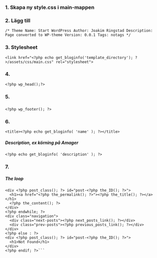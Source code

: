 ### 1. Skapa ny style.css i main-mappen
### 2. Lägg till
`/*
Theme Name: Start WordPress
Author: Joakim Ringstad
Description: Page converted to WP-theme
Version: 0.0.1
Tags: notags
*/`

### 3. Stylesheet
`<link href="<?php echo get_bloginfo('template_directory'); ?>/assets/css/main.css" rel="stylesheet">`

### 4. 
`<?php wp_head();?>`
##### </head>

### 5.
##### </footer>
`<?php wp_footer(); ?> `
##### </body>

### 6.
`<title><?php echo get_bloginfo( 'name' ); ?></title>`


##### Description, ex körning på Amager
`<?php echo get_bloginfo( 'description' ); ?>`

### 7.
##### The loop
  ```<?php if (have_posts()) : while (have_posts()) : the_post(); ?>
  <div <?php post_class(); ?> id="post-<?php the_ID(); ?>">
    <h1><a href="<?php the_permalink(); ?>"><?php the_title(); ?></a></h1>
    <?php the_content(); ?>
  </div>
  <?php endwhile; ?>
  <div class="navigation">
    <div class="next-posts"><?php next_posts_link(); ?></div>
    <div class="prev-posts"><?php previous_posts_link(); ?></div>
  </div>
  <?php else : ?>
  <div <?php post_class(); ?> id="post-<?php the_ID(); ?>">
    <h1>Not Found</h1>
  </div>
  <?php endif; ?>```

